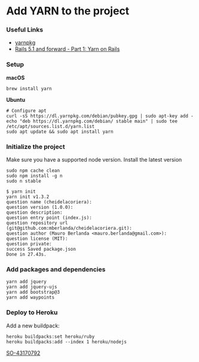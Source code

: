 # Add YARN to the project

### Useful Links

- [yarnpkg](https://yarnpkg.com/lang/en/docs/install/)
- [Rails 5.1 and forward - Part 1: Yarn on Rails](http://g3ortega.com/rails/2017/05/30/rails-5-1-and-forward-yarn-on-rails.html)

### Setup

**macOS**

`brew install yarn`

**Ubuntu**

```
# Configure apt
curl -sS https://dl.yarnpkg.com/debian/pubkey.gpg | sudo apt-key add -
echo "deb https://dl.yarnpkg.com/debian/ stable main" | sudo tee /etc/apt/sources.list.d/yarn.list
sudo apt update && sudo apt install yarn
```

### Initialize the project

Make sure you have a supported node version.
Install the latest version

```
sudo npm cache clean
sudo npm install -g n
sudo n stable
```

```
$ yarn init
yarn init v1.3.2
question name (cheidelacoriera):
question version (1.0.0):
question description:
question entry point (index.js):
question repository url (git@github.com:mberlanda/cheidelacoriera.git):
question author (Mauro Berlanda <mauro.berlanda@gmail.com>):
question license (MIT):
question private:
success Saved package.json
Done in 27.43s.
```

### Add packages and dependencies

```
yarn add jquery
yarn add jquery-ujs
yarn add bootstrap@3
yarn add waypoints
```

### Deploy to Heroku

Add a new buildpack:

```
heroku buildpacks:set heroku/ruby
heroku buildpacks:add --index 1 heroku/nodejs
```

[SO-43170792](https://stackoverflow.com/a/43170792)
